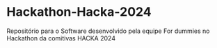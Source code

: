 # Hackathon-Hacka-2024
Repositório para o Software desenvolvido pela equipe For dummies no Hackathon da comitivas HACKA 2024
